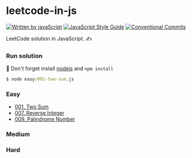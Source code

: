 # leetcode-in-js
[![Written by javaScript][javascript-image]][javascript-url]
[![JavaScript Style Guide][standard-image]][standard-url]
[![Conventional Commits][conventional-commits-image]][conventional-commits-url]

LeetCode solution in JavaScript. ✍️

### Run solution
👋 Don't forget install [nodejs][] and `npm install`
```cmd
$ node easy/001-two-sum.js
```

### Easy
  - [001. Two Sum][]
  - [007. Reverse Integer][]
  - [009. Palindrome Number][]

### Medium

### Hard

[standard-image]: https://img.shields.io/badge/code_style-standard-brightgreen.svg
[standard-url]: https://standardjs.com
[javascript-image]: https://badges.frapsoft.com/javascript/code/javascript.svg?v=100
[javascript-url]: https://github.com/ellerbrock/javascript-badges
[conventional-commits-image]: https://img.shields.io/badge/Conventional%20Commits-1.0.0-yellow.svg
[conventional-commits-url]: https://conventionalcommits.org
[nodejs]: https://nodejs.org

[001. Two Sum]: ./easy/001-two-sum.js
[007. Reverse Integer]: ./easy/007-reverse-integer.js
[009. Palindrome Number]: ./easy/009-palindrome-number.js
